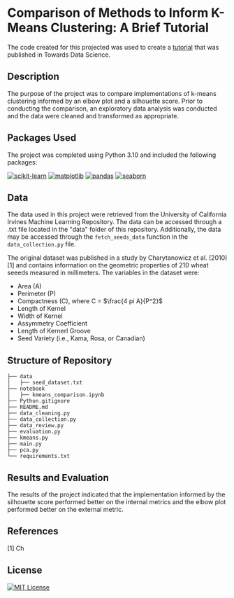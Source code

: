 # Comparison of Methods to Inform K-Means Clustering: A Brief Tutorial

The code created for this projected was used to create a [tutorial](https://medium.com/towards-data-science/comparison-of-methods-to-inform-k-means-clustering-a830cdc8db50) that was published in Towards Data Science.

## Description

The purpose of the project was to compare implementations of k-means clustering informed by an elbow plot and a silhouette score. Prior to conducting the comparison, an exploratory data analysis was conducted and the data were cleaned and transformed as appropriate. 

## Packages Used

The project was completed using Python 3.10 and included the following packages:

[![scikit-learn](https://img.shields.io/badge/scikit_learn-1.4.1-orange.svg)](https://scikit-learn.org/stable/) [![matplotlib](https://img.shields.io/badge/matplotlib-3.3.4-blue.svg)](https://matplotlib.org/) [![pandas](https://img.shields.io/badge/pandas-1.2.1-darkblue.svg)](https://pandas.pydata.org/) [![seaborn](https://img.shields.io/badge/seaborn-0.11.1-lightblue.svg)](https://seaborn.pydata.org/)

## Data

The data used in this project were retrieved from the University of California Irvines Machine Learning Repository. The data can be accessed through a .txt file located in the "data" folder of this repository. Additionally, the data may be accessed through the `fetch_seeds_data` function in the `data_collection.py` file. 

The original dataset was published in a study by Charytanowicz et al. (2010) [1] and contains information on the geometric properties of 210 wheat seeeds measured in millimeters. The variables in the dataset were:
- Area (A)
- Perimeter (P)
- Compactness (C), where C = $\frac{4 pi A}{P^2}$
- Length of Kernel
- Width of Kernel
- Assymmetry Coefficient
- Length of Kernerl Groove
- Seed Variety (i.e., Kama, Rosa, or Canadian)

## Structure of Repository 

```
├── data
│   ├── seed_dataset.txt
├── notebook
│   ├── kmeans_comparison.ipynb
├── Python.gitignore
├── README.md
├── data_cleaning.py
├── data_collection.py
├── data_review.py
├── evaluation.py
├── kmeans.py
├── main.py
├── pca.py
└── requirements.txt
```
## Results and Evaluation

The results of the project indicated that the implementation informed by the silhouette score performed better on the internal metrics and the elbow plot performed better on the external metric. 

## References

[1] Ch

## License
[![MIT License](https://img.shields.io/badge/License-MIT-green.svg)](https://choosealicense.com/licenses/mit/)
